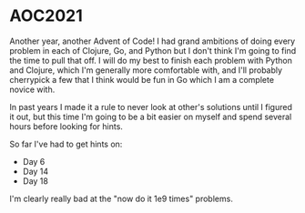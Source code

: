 # AOC2021
Another year, another Advent of Code!  I had grand ambitions of doing every problem in each of Clojure, Go, and Python but I don't think I'm going to find the time to pull that off.  I will do my best to finish each problem with Python and Clojure, which I'm generally more comfortable with, and I'll probably cherrypick a few that I think would be fun in Go which I am a complete novice with.

In past years I made it a rule to never look at other's solutions until I figured it out, but this time I'm going to be a bit easier on myself and spend several hours before looking for hints.

So far I've had to get hints on:
- Day 6
- Day 14
- Day 18

I'm clearly really bad at the "now do it 1e9 times" problems.
